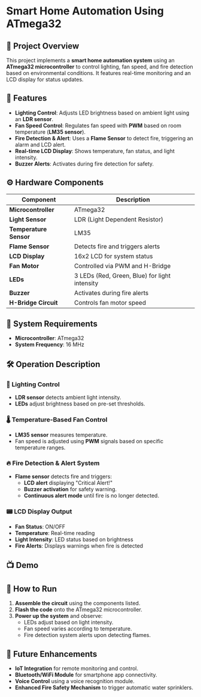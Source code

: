 # Smart Home Automation Using ATmega32

## 📌 Project Overview
This project implements a **smart home automation system** using an **ATmega32 microcontroller** to control lighting, fan speed, and fire detection based on environmental conditions. It features real-time monitoring and an LCD display for status updates.

## 🎯 Features
- **Lighting Control**: Adjusts LED brightness based on ambient light using an **LDR sensor**.
- **Fan Speed Control**: Regulates fan speed with **PWM** based on room temperature (**LM35 sensor**).
- **Fire Detection & Alert**: Uses a **Flame Sensor** to detect fire, triggering an alarm and LCD alert.
- **Real-time LCD Display**: Shows temperature, fan status, and light intensity.
- **Buzzer Alerts**: Activates during fire detection for safety.

## ⚙️ Hardware Components
| Component           | Description  |
|--------------------|--------------|
| **Microcontroller** | ATmega32 |
| **Light Sensor**   | LDR (Light Dependent Resistor) |
| **Temperature Sensor** | LM35 |
| **Flame Sensor** | Detects fire and triggers alerts |
| **LCD Display** | 16x2 LCD for system status |
| **Fan Motor** | Controlled via PWM and H-Bridge |
| **LEDs** | 3 LEDs (Red, Green, Blue) for light intensity |
| **Buzzer** | Activates during fire alerts |
| **H-Bridge Circuit** | Controls fan motor speed |

## 🔌 System Requirements
- **Microcontroller**: ATmega32
- **System Frequency**: 16 MHz

## 🛠️ Operation Description
### 🔆 Lighting Control
- **LDR sensor** detects ambient light intensity.
- **LEDs** adjust brightness based on pre-set thresholds.

### 🌡️ Temperature-Based Fan Control
- **LM35 sensor** measures temperature.
- Fan speed is adjusted using **PWM** signals based on specific temperature ranges.

### 🔥 Fire Detection & Alert System
- **Flame sensor** detects fire and triggers:
  - **LCD alert** displaying "Critical Alert!"
  - **Buzzer activation** for safety warning.
  - **Continuous alert mode** until fire is no longer detected.

### 📟 LCD Display Output
- **Fan Status**: ON/OFF
- **Temperature**: Real-time reading
- **Light Intensity**: LED status based on brightness
- **Fire Alerts**: Displays warnings when fire is detected

## 📺 Demo


## 🚀 How to Run
1. **Assemble the circuit** using the components listed.
2. **Flash the code** onto the ATmega32 microcontroller.
3. **Power up the system** and observe:
   - LEDs adjust based on light intensity.
   - Fan speed varies according to temperature.
   - Fire detection system alerts upon detecting flames.

## 🚀 Future Enhancements
- **IoT Integration** for remote monitoring and control.
- **Bluetooth/WiFi Module** for smartphone app connectivity.
- **Voice Control** using a voice recognition module.
- **Enhanced Fire Safety Mechanism** to trigger automatic water sprinklers.


